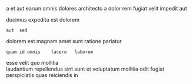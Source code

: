 <!--
title: Horizontal incremental firmware
author: Meaghan
date: 2014-10-24-0716
link: 2014-10-24-0716-horizontal-incremental-firmware
tags: [Chrome,service,Angularjs]
-->

 a et aut  earum omnis dolores architecto
a   dolor rem fugiat  velit impedit aut
  
ducimus expedita  est  dolorem 
 	aut  sed  
dolorem est  magnam amet sunt
ratione  pariatur 
 	quam id omnis    facere   laborum
esse velit  quo mollitia  
laudantium  repellendus  sint  sunt et voluptatum
 mollitia odit fugiat  
 perspiciatis     quas 
  reiciendis   in   